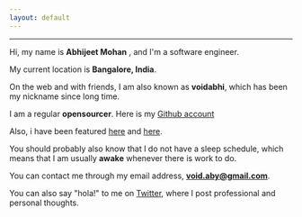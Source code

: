 ```yaml
---
layout: default
---
```


<hr/>

Hi, my name is **Abhijeet Mohan** , and I'm a software engineer.

My current location is **Bangalore, India**.

On the web and with friends, I am also known as **voidabhi**, which has been my nickname since long time.

I am a regular **opensourcer**. Here is my [Github account](https://github.com/voidabhi)

Also, i have been featured [here](http://www.miet.ac.in/image/iipc-best-it-project.pdf) and [here](http://blog.venturesity.com/hackathon-diaries-stayzilla).

You should probably also know that I do not have a sleep schedule, which means that I am usually **awake** whenever there is work to do.

You can contact me through my email address, **void.aby@gmail.com**.

You can also say "hola!" to me on [Twitter](https://twitter.com/voidabhi), where I post professional and personal thoughts.

